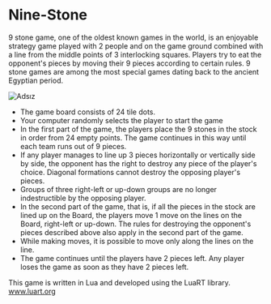 # Nine-Stone
9 stone game, one of the oldest known games in the world, is an enjoyable strategy game played with 2 people and on the game ground combined with a line from the middle points of 3 interlocking squares. Players try to eat the opponent's pieces by moving their 9 pieces according to certain rules. 9 stone games are among the most special games dating back to the ancient Egyptian period.

![Adsız](https://github.com/co00kun/Nine-Stone/assets/35631378/465003ff-04cd-42ae-ac97-c0b9c1202b15)

- The game board consists of 24 tile dots.
- Your computer randomly selects the player to start the game
- In the first part of the game, the players place the 9 stones in the stock in order from 24 empty points. The game continues in this way until each team runs out of 9 pieces.
- If any player manages to line up 3 pieces horizontally or vertically side by side, the opponent has the right to destroy any piece of the player's choice. Diagonal formations cannot destroy the opposing player's pieces.
- Groups of three right-left or up-down groups are no longer indestructible by the opposing player.
- In the second part of the game, that is, if all the pieces in the stock are lined up on the Board, the players move 1 move on the lines on the Board, right-left or up-down. The rules for destroying the opponent's pieces described above also apply in the second part of the game.
- While making moves, it is possible to move only along the lines on the line.
- The game continues until the players have 2 pieces left. Any player loses the game as soon as they have 2 pieces left.

 This game is written in Lua and developed using the LuaRT library.  [www.luart.org ](https://www.luart.org)
